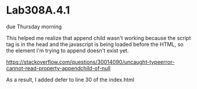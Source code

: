 # Lab308A.4.1

due Thursday morning 

This helped me realize that append child wasn't working because the script tag is in the head and the javascript is being loaded before the HTML, so the element i'm trying to append doesn't exist yet. 

https://stackoverflow.com/questions/30014090/uncaught-typeerror-cannot-read-property-appendchild-of-null

As a result, I added defer to line 30 of the index.html
